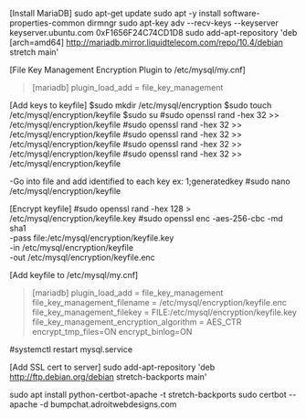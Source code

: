 [Install MariaDB]
sudo apt-get update
sudo apt -y install software-properties-common dirmngr
sudo apt-key adv --recv-keys --keyserver keyserver.ubuntu.com 0xF1656F24C74CD1D8
sudo add-apt-repository 'deb [arch=amd64] http://mariadb.mirror.liquidtelecom.com/repo/10.4/debian stretch main'

[File Key Management Encryption Plugin to /etc/mysql/my.cnf]
>[mariadb]
>plugin_load_add = file_key_management

[Add keys to keyfile]
$sudo mkdir /etc/mysql/encryption
$sudo touch /etc/mysql/encryption/keyfile
$sudo su
#sudo openssl rand -hex 32 >> /etc/mysql/encryption/keyfile
#sudo openssl rand -hex 32 >> /etc/mysql/encryption/keyfile
#sudo openssl rand -hex 32 >> /etc/mysql/encryption/keyfile
#sudo openssl rand -hex 32 >> /etc/mysql/encryption/keyfile
#sudo openssl rand -hex 32 >> /etc/mysql/encryption/keyfile

-Go into file and add identified to each key ex: 1;generatedkey
#sudo nano /etc/mysql/encryption/keyfile

[Encrypt keyfile]
#sudo openssl rand -hex 128 > /etc/mysql/encryption/keyfile.key
#sudo openssl enc -aes-256-cbc -md sha1 \
   -pass file:/etc/mysql/encryption/keyfile.key \
   -in /etc/mysql/encryption/keyfile \
   -out /etc/mysql/encryption/keyfile.enc

[Add keyfile to /etc/mysql/my.cnf]
>[mariadb]
>plugin_load_add = file_key_management
>file_key_management_filename = /etc/mysql/encryption/keyfile.enc
>file_key_management_filekey = FILE:/etc/mysql/encryption/keyfile.key
>file_key_management_encryption_algorithm = AES_CTR
>encrypt_tmp_files=ON
>encrypt_binlog=ON

#systemctl restart mysql.service

[Add SSL cert to server]
sudo add-apt-repository 'deb http://ftp.debian.org/debian stretch-backports main'

sudo apt install python-certbot-apache -t stretch-backports
sudo certbot --apache -d bumpchat.adroitwebdesigns.com